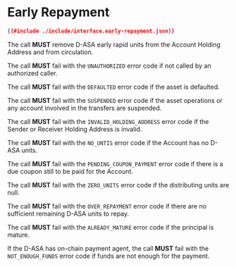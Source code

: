 # Early Repayment

```json
{{#include ./include/interface.early-repayment.json}}
```

The call **MUST** remove D-ASA early rapid units from the Account Holding Address
and from circulation.

The call **MUST** fail with the `UNAUTHORIZED` error code if not called by an authorized
caller.

The call **MUST** fail with the `DEFAULTED` error code if the asset is defaulted.

The call **MUST** fail with the `SUSPENDED` error code if the asset operations or
any account involved in the transfers are suspended.

The call **MUST** fail with the `INVALID_HOLDING_ADDRESS` error code if the Sender
or Receiver Holding Address is invalid.

The call **MUST** fail with the `NO_UNTIS` error code if the Account has no D-ASA
units.

The call **MUST** fail with the `PENDING_COUPON_PAYMENT` error code if there is
a due coupon still to be paid for the Account.

The call **MUST** fail with the `ZERO_UNITS` error code if the distributing units
are null.

The call **MUST** fail with the `OVER_REPAYMENT` error code if there are no sufficient
remaining D-ASA units to repay.

The call **MUST** fail with the `ALREADY_MATURE` error code if the principal is
mature.

If the D-ASA has on-chain payment agent, the call **MUST** fail with the `NOT_ENOUGH_FUNDS`
error code if funds are not enough for the payment.

